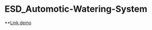 # ESD_Automotic-Watering-System

**[Link demo](https://drive.google.com/file/d/1rrt-6CTEmD2PxIfg-YFUaGAum48F0xtK/view?usp=sharing)